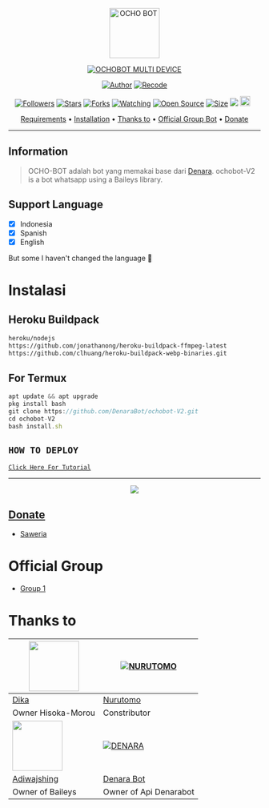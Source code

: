 <p align="center">
<img src="https://github.com/DenaraBot/ochobot-V2/blob/v7.1/image/lol_1.jpg" alt="OCHO BOT" width="100"/>


</p>
<p align="center">
<a href="#"><img title="OCHOBOT MULTI DEVICE" src="https://img.shields.io/badge/OCHOBOT MULTI DEVICE-green?colorA=%23ff0000&colorB=%23017e40&style=for-the-badge"></a>
</p>
<p align="center">
<a href="https://github.com/DenaraBot"><img title="Author" src="https://img.shields.io/badge/Author-Lexxy-red.svg?style=for-the-badge&logo=github"></a>
<a href="https://github.com/DenaraBot/ochobot-V2"><img title="Recode" src="https://img.shields.io/badge/Recode-DenaraBot-red.svg?style=for-the-badge&logo=github"></a>
</p>
<p align="center">
<a href="https://github.com/DenaraBot/followers"><img title="Followers" src="https://img.shields.io/github/followers/DenaraBot?color=red&style=flat-square"></a>
<a href="https://github.com/DenaraBot/ochobot-V2/stargazers/"><img title="Stars" src="https://img.shields.io/github/stars/DenaraBot/ochobot-V2?color=blue&style=flat-square"></a>
<a href="https://github.com/DenaraBot/ochobot-V2/network/members"><img title="Forks" src="https://img.shields.io/github/forks/DenaraBot/ochobot-V2?color=red&style=flat-square"></a>
<a href="https://github.com/DenaraBot/ochobot-V2/watchers"><img title="Watching" src="https://img.shields.io/github/watchers/DenaraBot/ochobot-V2?label=Watchers&color=blue&style=flat-square"></a>
<a href="https://github.com/DenaraBot/ochobot-V2"><img title="Open Source" src="https://badges.frapsoft.com/os/v2/open-source.svg?v=103"></a>
<a href="https://github.com/DenaraBot/ochobot-V2/"><img title="Size" src="https://img.shields.io/github/repo-size/DenaraBot/ochobot-V2?style=flat-square&color=green"></a>
<a href="https://hits.seeyoufarm.com"><img src="https://hits.seeyoufarm.com/api/count/incr/badge.svg?url=https%3A%2F%2Fgithub.com%2FDenaraBot%2FOchoBot-V2&count_bg=%2379C83D&title_bg=%23555555&icon=probot.svg&icon_color=%2300FF6D&title=hits&edge_flat=false"/></a>
<a href="https://github.com/DenaraBot/ochobot-V2/graphs/commit-activity"><img height="20" src="https://img.shields.io/badge/Maintained%3F-yes-green.svg"></a>&nbsp;&nbsp;
</p>

<p align="center">
  <a href="https://github.com/DenaraBot/ochobot-V2#requirements">Requirements</a> •
  <a href="https://github.com/DenaraBot/ochobot-V2#instalasi">Installation</a> •
  <a href="https://github.com/DenaraBot/ochobot-V2#thanks-to">Thanks to</a> •
  <a href="https://github.com/DenaraBot/ochobot-V2#Official-Group"> Official Group Bot</a> •
  <a href="https://github.com/DenaraBot/ochobot-V2#donate">Donate</a>
</p>
</div>


---

## Information
> OCHO-BOT adalah bot yang memakai base dari [Denara](https://github.com/DenaraBot/ochobot-V2). ochobot-V2 is a bot whatsapp using a Baileys library.

## Support Language

- [x] Indonesia
- [x] Spanish
- [x] English

But some I haven't changed the language 🛐

# Instalasi
## Heroku Buildpack
```bash
heroku/nodejs
https://github.com/jonathanong/heroku-buildpack-ffmpeg-latest
https://github.com/clhuang/heroku-buildpack-webp-binaries.git
```


## For Termux
```ts
apt update && apt upgrade
pkg install bash
git clone https://github.com/DenaraBot/ochobot-V2.git
cd ochobot-V2
bash install.sh
```


## ```HOW TO DEPLOY```

[`Click Here For Tutorial`](https://youtu.be/YNrRfF8Rxpg)<br>

----------

<p align="center">
  <a href="https://youtu.be/YNrRfF8Rxpg"><img src="https://h.top4top.io/p_2439nibsh0.jpg" />
</p>

## Donate
- [Saweria](https://saweria.co/denarabot26)

# Official Group
- [Group 1](https://chat.whatsapp.com/BiHY7oEBhQo1CsDeZgQ5dA)

# Thanks to
<a href="https://github.com/MhankBarBar"><img src="https://github.com/MhankBarBar.png?size=100" width="100" height="100"></a> | [![NURUTOMO](https://github.com/Nurutomo.png?size=100)](https://github.com/Nurutomo) 
---|---
[Dika](https://github.com/DikaArdnt)  | [Nurutomo](https://github.com/Nurutomo)
Owner Hisoka-Morou | Constributor |
<a href="https://github.com/adiwajshing"><img src="https://github.com/adiwajshing.png?size=100" width="100" height="100"></a> | [![DENARA](http://github.com/DenaraBot.png?size=100)](http://github.com/DenaraBot) 
[Adiwajshing](https://github.com/adiwajshing) | [Denara Bot](https://DenaraBot.github.io)
Owner of Baileys | Owner of Api Denarabot |


